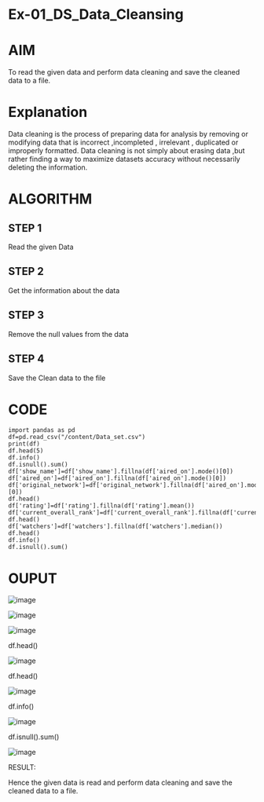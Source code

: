 # Ex-01_DS_Data_Cleansing
# AIM
To read the given data and perform data cleaning and save the cleaned data to a file.

# Explanation
Data cleaning is the process of preparing data for analysis by removing or modifying data that is incorrect ,incompleted , irrelevant , duplicated or improperly formatted. Data cleaning is not simply about erasing data ,but rather finding a way to maximize datasets accuracy without necessarily deleting the information.

# ALGORITHM
## STEP 1
Read the given Data

## STEP 2
Get the information about the data

## STEP 3
Remove the null values from the data

## STEP 4
Save the Clean data to the file

# CODE
```
import pandas as pd
df=pd.read_csv("/content/Data_set.csv")
print(df)
df.head(5)
df.info()
df.isnull().sum()
df['show_name']=df['show_name'].fillna(df['aired_on'].mode()[0])
df['aired_on']=df['aired_on'].fillna(df['aired_on'].mode()[0])
df['original_network']=df['original_network'].fillna(df['aired_on'].mode()[0])
df.head()
df['rating']=df['rating'].fillna(df['rating'].mean())
df['current_overall_rank']=df['current_overall_rank'].fillna(df['current_overall_rank'].mean())
df.head()
df['watchers']=df['watchers'].fillna(df['watchers'].median())
df.head()
df.info()
df.isnull().sum()

```
# OUPUT
![image](https://user-images.githubusercontent.com/94165327/189481666-9556ab0e-b48f-4df5-a0a2-efacb4ffa863.png)


![image](https://user-images.githubusercontent.com/94165327/189481679-ff83203f-12cb-4512-93d4-8cf5e37b21b2.png)

![image](https://user-images.githubusercontent.com/94165327/189481700-c16cc6ab-1dd2-4a5c-9b26-de8bd450e1ee.png)


 df.head()
 
 
![image](https://user-images.githubusercontent.com/94165327/189481717-a49aca91-ab9e-40a3-8a64-a882815cb4e0.png)



 df.head()
 
 
![image](https://user-images.githubusercontent.com/94165327/189481725-e0fcca6e-64e2-42af-906e-f33ba5fa92cc.png)

 df.info()
 
 
![image](https://user-images.githubusercontent.com/94165327/189481750-26b886fc-6e59-4cb4-895b-5e29b2fa25c1.png)

 df.isnull().sum()
 
 
![image](https://user-images.githubusercontent.com/94165327/189481757-9026c499-2492-430b-8796-03257b346dc2.png)


RESULT:

 Hence the given data is read  and perform data cleaning and save the cleaned data to a file.




